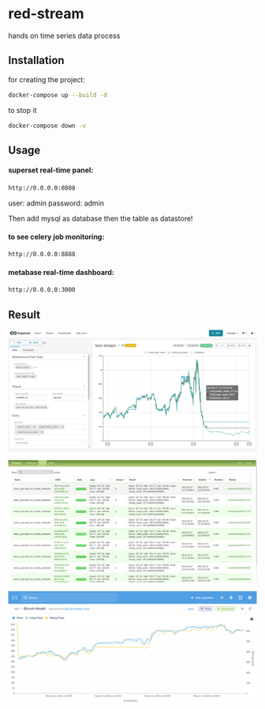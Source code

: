 # red-stream
hands on time series data process

## Installation

for creating the project:
```bash
docker-compose up --build -d
```
to stop it
```bash
docker-compose down -v
```
## Usage

#### superset real-time panel:
```bash
http://0.0.0.0:8088
```
user: admin
password: admin

Then add mysql as database then the table as datastore!
#### to see celery job monitoring:
```bash
http://0.0.0.0:8888
```
#### metabase real-time dashboard:
```bash
http://0.0.0.0:3000
```

## Result

![alt text](https://github.com/arezamoosavi/red-stream/blob/main/photo/img1.png?raw=true)

![alt text](https://github.com/arezamoosavi/red-stream/blob/main/photo/img2.png?raw=true)

![alt text](https://github.com/arezamoosavi/red-stream/blob/main/photo/img3.png?raw=true)